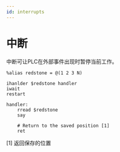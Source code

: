 ```yaml
---
id: interrupts
---
```

# 中断

中断可让PLC在外部事件出现时暂停当前工作。


```
%alias redstone = @(1 2 3 N)

ihanlder $redstone handler
iwait
restart

handler:
    rread $redstone
    say
    
    # Return to the saved position [1]
    ret
```
 [1] 返回保存的位置

